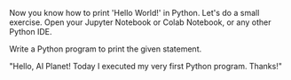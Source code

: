 <p>Now you know how to print 'Hello World!' in Python. Let's do a small exercise. Open your Jupyter Notebook or Colab Notebook, or any other Python IDE.</p>

<p>Write a Python program to print the given statement.</p>

<p>"Hello, AI Planet! Today I executed my very first Python program. Thanks!"</p>
